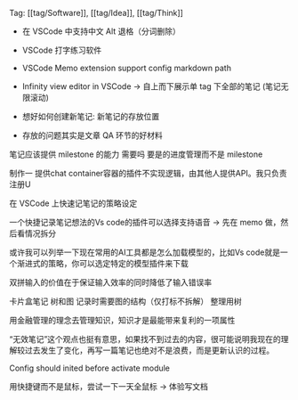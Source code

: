 Tag: [[tag/Software]], [[tag/Idea]], [[tag/Think]]

- 在 VSCode 中支持中文 Alt 退格（分词删除）
- VSCode 打字练习软件

- VSCode Memo extension support config markdown path
- Infinity view editor in VSCode -> 自上而下展示单 tag 下全部的笔记 (笔记无限滚动)
- 想好如何创建新笔记: 新笔记的存放位置
- 存放的问题其实是文章 QA 环节的好材料

笔记应该提供 milestone 的能力
需要吗
要是的进度管理而不是 milestone

制作一 提供chat container容器的插件不实现逻辑，由其他人提供API。我只负责注册U

在 VSCode 上快速记笔记的策略设定

一个快捷记录笔记想法的Vs code的插件可以选择支持语音 -> 先在 memo 做，然后看情况拆分

或许我可以列举一下现在常用的AI工具都是怎么加载模型的，比如Vs code就是一个渐进式的策略，你可以选定特定的模型插件来下载

双拼输入的价值在于保证输入效率的同时降低了输入错误率

卡片盒笔记 树和图
记录时需要图的结构（仅打标不拆解）
整理用树

用金融管理的理念去管理知识，知识才是最能带来复利的一项属性

“无效笔记”这个观点也挺有意思，如果找不到过去的内容，很可能说明我现在的理解较过去发生了变化，再写一篇笔记也绝对不是浪费，而是更新认识的过程。

Config should inited before activate module

用快捷键而不是鼠标，尝试一下一天全鼠标 -> 体验写文档
